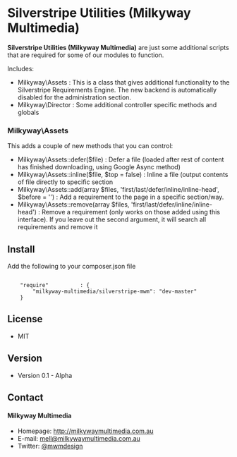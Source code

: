 Silverstripe Utilities (Milkyway Multimedia)
======
**Silverstripe Utilities (Milkyway Multimedia)** are just some additional scripts that are required for some of our modules to function.

Includes:
- Milkyway\Assets : This is a class that gives additional functionality to the Silverstripe Requirements Engine. The new backend is automatically disabled for the administration section.
- Milkyway\Director : Some additional controller specific methods and globals

### Milkyway\Assets
This adds a couple of new methods that you can control:

- Milkyway\Assets::defer($file) : Defer a file (loaded after rest of content has finished downloading, using Google Async method)
- Milkyway\Assets::inline($file, $top = false) : Inline a file (output contents of file directly to specific section
- Milkyway\Assets::add(array $files, 'first/last/defer/inline/inline-head', $before = '') : Add a requirement to the page in a specific section/way.
- Milkyway\Assets::remove(array $files, 'first/last/defer/inline/inline-head') : Remove a requirement (only works on those added using this interface). If you leave out the second argument, it will search all requirements and remove it

## Install
Add the following to your composer.json file

```

    "require"          : {
		"milkyway-multimedia/silverstripe-mwm": "dev-master"
	}

```

## License
* MIT

## Version
* Version 0.1 - Alpha

## Contact
#### Milkyway Multimedia
* Homepage: http://milkywaymultimedia.com.au
* E-mail: mell@milkywaymultimedia.com.au
* Twitter: [@mwmdesign](https://twitter.com/mwmdesign "mwmdesign on twitter")